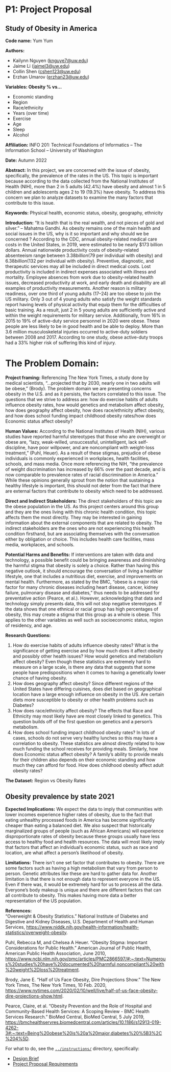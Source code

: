 # P1: Project Proposal
## Study of Obesity in America 

**Code name:** Yum Yum

**Authors:**
- Kailynn Nguyen (knguye7@uw.edu)
- Jaime Li (jaimel3@uw.edu)
- Collin Shen (cshen123@uw.edu)
- Erzhan Umarov (erzhan23@uw.edu)

**Variables: Obesity % vs…**  
- Economic standing
- Region
- Race/ethnicity
- Years (over time)
- Exercise
- Age
- Sleep
- Alcohol

**Affiliation:** INFO 201: Technical Foundations of Informatics – The Information School – University of Washington

**Date:** Autumn 2022

**Abstract:**
In this project, we are concerned with the issue of obesity, specifically, the prevalence of the rates in the US. This topic is important because according to the data collected from the National Institutes of Health (NIH), more than 2 in 5 adults (42.4%) have obesity and almost 1 in 5 children and adolescents ages 2 to 19 (19.3%) have obesity. To address this concern we plan to analyze datasets to examine the many factors that contribute to this issue.

**Keywords:** Physical health, economic status, obesity, geography, ethnicity

**Introduction:** “It is health that is the real wealth, and not pieces of gold and silver.” – Mahatma Gandhi. As obesity remains one of the main health and social issues in the US, why is it so important and why should we be concerned ? According to the CDC, annual obesity-related medical care costs in the United States, in 2019, were estimated to be nearly $173 billion dollars. Annual nationwide productivity costs of obesity-related absenteeism range between $3.38 billion ($79 per individual with obesity) and $6.38 billion ($132 per individual with obesity). Preventive, diagnostic, and therapeutic services may all be included in direct medical costs. Lost productivity is included in indirect expenses associated with illness and mortality. Employee absences from work due to obesity-related health issues, decreased productivity at work, and early death and disability are all examples of productivity measurements. Another reason is military readiness, over one third of young adults (17–24) are too obese to join the US military. Only 3 out of 4 young adults who satisfy the weight standards report having levels of physical activity that equip them for the difficulties of basic training. As a result, just 2 in 5 young adults are sufficiently active and within the weight requirements for military service. Additionally, from 16% in 2015 to 19% of active-duty service personnel in 2020 were obese. These people are less likely to be in good health and be able to deploy. More than 3.6 million musculoskeletal injuries occurred to active-duty soldiers between 2008 and 2017. According to one study, obese active-duty troops had a 33% higher risk of suffering this kind of injury.

# **The Problem Domain:**

**Project framing:**
Referencing The New York Times, a study done by medical scientists, “…projected that by 2030, nearly one in two adults will be obese,” (Brody). The problem domain we are presenting concerns obesity in the U.S. and as it persists, the factors correlated to this issue. The questions that we strive to address are: how do exercise habits of adults influence obesity rates, how would genetics and metabolism affect obesity, how does geography affect obesity, how does race/ethnicity affect obesity, and how does school funding impact childhood obesity rates/how does Economic status affect obesity?

**Human Values:**
According to the National Institutes of Health (NIH), various studies have reported harmful stereotypes that those who are overweight or obese are, “lazy, weak-willed, unsuccessful, unintelligent, lack self-discipline, have poor willpower, and are noncompliant with weight-loss treatment,” (Puhl, Heuer). As a result of these stigmas, prejudice of obese individuals is commonly experienced in workplaces, health facilities, schools, and mass media. Once more referencing the NIH, “the prevalence of weight discrimination has increased by 66% over the past decade, and is now comparable to prevalence rates of racial discrimination in America.” While these opinions generally sprout from the notion that sustaining a healthy lifestyle is important, this should not deter from the fact that there are external factors that contribute to obesity which need to be addressed.

**Direct and Indirect Stakeholders:**
The direct stakeholders of this topic are the obese population in the US. As this project centers around this group and they are the ones living with this chronic health condition, this topic affects them the most directly. They may be interested in gaining information about the external components that are related to obesity. The indirect stakeholders are the ones who are not experiencing this health condition firsthand, but are associating themselves with the conversation either by obligation or choice. This includes health care facilities, mass media, workplaces, and schools.

**Potential Harms and Benefits:**
If interventions are taken with data and technology, a possible benefit could be bringing awareness and diminishing the harmful stigma that obesity is solely a choice. Rather than having this negative outlook, it should encourage the conversation of living a healthier lifestyle, one that includes a nutritious diet, exercise, and improvements on mental health. Furthermore, as stated by the BMC, “obese is a major risk factor for many chronic diseases including heart disease, cancer, kidney failure, pulmonary disease and diabetes,” thus needs to be addressed for preventative action (Pearce, et al.). However, acknowledging that data and technology simply presents data, this will not stop negative stereotypes. If the data shows that one ethnical or racial group has high percentages of obesity, this may create a stigma that this group as a whole is obese. This applies to the other variables as well such as socioeconomic status, region of residency, and age.

**Research Questions:**
1. How do exercise habits of adults influence obesity rates? What is the significance of getting exercise and by how much does it affect obesity and possibly other health issues? How would genetics and metabolism affect obesity? Even though these statistics are extremely hard to measure on a large scale, is there any data that suggests that some people have predispositions when it comes to having a genetically lower chance of having obesity.  
2. How does geography affect obesity? Since different regions of the United States have differing cuisines, does diet based on geographical location have a large enough influence on obesity in the US. Are certain diets more susceptible to obesity or other health problems such as Diabetes?
3. How does race/ethnicity affect obesity? The effects that Race and Ethnicity may most likely have are most closely linked to genetics. This question builds off of the first question on genetics and a person’s metabolism.
4. How does school funding impact childhood obesity rates? In lots of cases, schools do not serve very healthy lunches so this may have a correlation to obesity. These statistics are almost directly related to how much funding the school receives for providing meals. Similarly, how does Economic status affect obesity? A family’s ability to provide meals for their children also depends on their economic standing and how much they can afford for food.
How does childhood obesity affect adult obesity rates?

**The Dataset:**
Region vs Obesity Rates

## Obesity prevalence by state 2021



**Expected Implications:** We expect the data to imply that communities with lower incomes experience higher rates of obesity, due to the fact that eating unhealthy processed foods in America has become significantly cheaper than eating a balanced diet. We also suspect that historically marginalized groups of people (such as African Americans) will experience disproportionate rates of obesity because these groups usually have less access to healthy food and health resources. The data will most likely imply that factors that affect an individual’s economic status, such as race and location, are what affect a person’s likelihood of obesity.


**Limitations:**
There isn't one set factor that contributes to obesity. There are some factors such as having a high metabolism that vary from person to person. Genetic attributes like these are hard to gather data for. Another limitation is that there is not enough data to represent everyone in the US. Even if there was, it would be extremely hard for us to process all the data. Everyone’s body makeup is unique and there are different factors that can all contribute to obesity. This makes having more data a better representation of the US population.

**References:**  
“Overweight & Obesity Statistics.” National Institute of Diabetes and Digestive and Kidney Diseases, U.S. Department of Health and Human Services, https://www.niddk.nih.gov/health-information/health-statistics/overweight-obesity.   

Puhl, Rebecca M, and Chelsea A Heuer. “Obesity Stigma: Important Considerations for Public Health.” American Journal of Public Health, American Public Health Association, June 2010, https://www.ncbi.nlm.nih.gov/pmc/articles/PMC2866597/#:~:text=Numerous%20studies%20have%20documented%20harmful,noncompliant%20with%20weight%2Dloss%20treatment.

Brody, Jane E. “Half of Us Face Obesity, Dire Projections Show.” The New York Times, The New York Times, 10 Feb. 2020, https://www.nytimes.com/2020/02/10/well/live/half-of-us-face-obesity-dire-projections-show.html.

Pearce, Claire, et al. “Obesity Prevention and the Role of Hospital and Community-Based Health Services: A Scoping Review - BMC Health Services Research.” BioMed Central, BioMed Central, 5 July 2019, https://bmchealthservres.biomedcentral.com/articles/10.1186/s12913-019-4262-3#:~:text=Being%20obese%20is%20a%20major,diabetes%20%5B3%2C%204%5D.



For what to do, see the [`../instructions/`](../instructions/) directory, specifically:

* [Design Brief](../instructions/project-design-brief.pdf)
* [Project Proposal Requirements](../instructions/p01-proposal-requirements.md)
